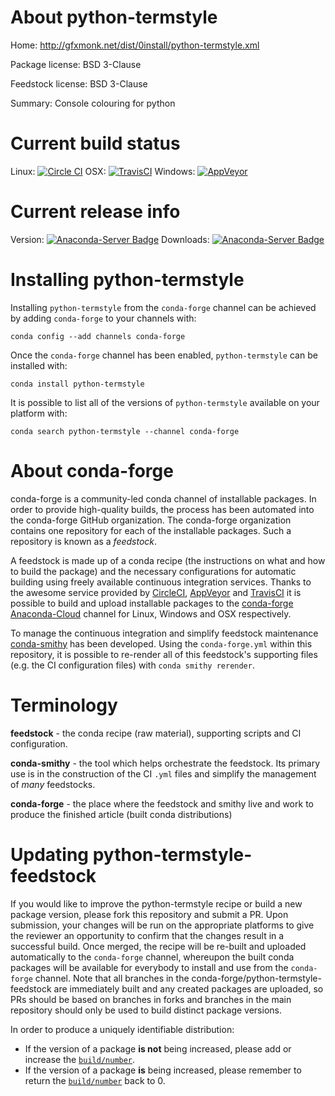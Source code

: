 About python-termstyle
======================

Home: http://gfxmonk.net/dist/0install/python-termstyle.xml

Package license: BSD 3-Clause

Feedstock license: BSD 3-Clause

Summary: Console colouring for python



Current build status
====================

Linux: [![Circle CI](https://circleci.com/gh/conda-forge/python-termstyle-feedstock.svg?style=shield)](https://circleci.com/gh/conda-forge/python-termstyle-feedstock)
OSX: [![TravisCI](https://travis-ci.org/conda-forge/python-termstyle-feedstock.svg?branch=master)](https://travis-ci.org/conda-forge/python-termstyle-feedstock)
Windows: [![AppVeyor](https://ci.appveyor.com/api/projects/status/github/conda-forge/python-termstyle-feedstock?svg=True)](https://ci.appveyor.com/project/conda-forge/python-termstyle-feedstock/branch/master)

Current release info
====================
Version: [![Anaconda-Server Badge](https://anaconda.org/conda-forge/python-termstyle/badges/version.svg)](https://anaconda.org/conda-forge/python-termstyle)
Downloads: [![Anaconda-Server Badge](https://anaconda.org/conda-forge/python-termstyle/badges/downloads.svg)](https://anaconda.org/conda-forge/python-termstyle)

Installing python-termstyle
===========================

Installing `python-termstyle` from the `conda-forge` channel can be achieved by adding `conda-forge` to your channels with:

```
conda config --add channels conda-forge
```

Once the `conda-forge` channel has been enabled, `python-termstyle` can be installed with:

```
conda install python-termstyle
```

It is possible to list all of the versions of `python-termstyle` available on your platform with:

```
conda search python-termstyle --channel conda-forge
```


About conda-forge
=================

conda-forge is a community-led conda channel of installable packages.
In order to provide high-quality builds, the process has been automated into the
conda-forge GitHub organization. The conda-forge organization contains one repository
for each of the installable packages. Such a repository is known as a *feedstock*.

A feedstock is made up of a conda recipe (the instructions on what and how to build
the package) and the necessary configurations for automatic building using freely
available continuous integration services. Thanks to the awesome service provided by
[CircleCI](https://circleci.com/), [AppVeyor](http://www.appveyor.com/)
and [TravisCI](https://travis-ci.org/) it is possible to build and upload installable
packages to the [conda-forge](https://anaconda.org/conda-forge)
[Anaconda-Cloud](http://docs.anaconda.org/) channel for Linux, Windows and OSX respectively.

To manage the continuous integration and simplify feedstock maintenance
[conda-smithy](http://github.com/conda-forge/conda-smithy) has been developed.
Using the ``conda-forge.yml`` within this repository, it is possible to re-render all of
this feedstock's supporting files (e.g. the CI configuration files) with ``conda smithy rerender``.


Terminology
===========

**feedstock** - the conda recipe (raw material), supporting scripts and CI configuration.

**conda-smithy** - the tool which helps orchestrate the feedstock.
                   Its primary use is in the construction of the CI ``.yml`` files
                   and simplify the management of *many* feedstocks.

**conda-forge** - the place where the feedstock and smithy live and work to
                  produce the finished article (built conda distributions)


Updating python-termstyle-feedstock
===================================

If you would like to improve the python-termstyle recipe or build a new
package version, please fork this repository and submit a PR. Upon submission,
your changes will be run on the appropriate platforms to give the reviewer an
opportunity to confirm that the changes result in a successful build. Once
merged, the recipe will be re-built and uploaded automatically to the
`conda-forge` channel, whereupon the built conda packages will be available for
everybody to install and use from the `conda-forge` channel.
Note that all branches in the conda-forge/python-termstyle-feedstock are
immediately built and any created packages are uploaded, so PRs should be based
on branches in forks and branches in the main repository should only be used to
build distinct package versions.

In order to produce a uniquely identifiable distribution:
 * If the version of a package **is not** being increased, please add or increase
   the [``build/number``](http://conda.pydata.org/docs/building/meta-yaml.html#build-number-and-string).
 * If the version of a package **is** being increased, please remember to return
   the [``build/number``](http://conda.pydata.org/docs/building/meta-yaml.html#build-number-and-string)
   back to 0.
